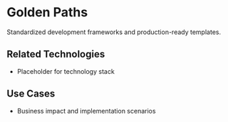 # Golden Paths

Standardized development frameworks and production-ready templates.

## Related Technologies
- Placeholder for technology stack

## Use Cases
- Business impact and implementation scenarios
